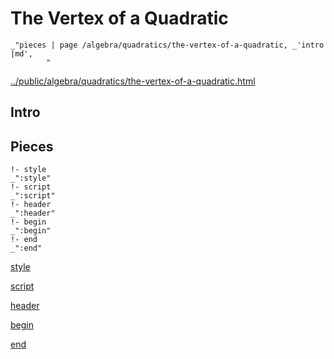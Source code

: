 # The Vertex of a Quadratic

    _"pieces | page /algebra/quadratics/the-vertex-of-a-quadratic, _'intro |md',
            "

[../public/algebra/quadratics/the-vertex-of-a-quadratic.html](# "save:")


## Intro

## Pieces

    !- style
    _":style"
    !- script
    _":script"
    !- header
    _":header"
    !- begin
    _":begin"
    !- end
    _":end"

[style]() 

[script]()

[header]()

[begin]()

[end]()

